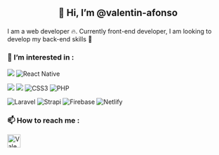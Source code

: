 ## <p align="center">👋 Hi, I’m @valentin-afonso</p>

I am a web developer :fire:. Currently front-end developer, I am looking to develop my back-end skills :rocket:

### :dart: I’m interested in :
![](https://img.shields.io/badge/Code-React-informational?style=flat&logo=react&color=61DAFB)
![React Native](https://img.shields.io/badge/react_native-%2320232a.svg?style=for-the-badge&logo=react&logoColor=%2361DAFB)

![](https://img.shields.io/badge/Code-JavaScript-informational?style=flat&logo=JavaScript&color=F7DF1E)
![](https://img.shields.io/badge/Code-HTML5-informational?style=flat&logo=HTML5&color=E34F26)
![CSS3](https://img.shields.io/badge/css3-%231572B6.svg?style=for-the-badge&logo=css3&logoColor=white)
![PHP](https://img.shields.io/badge/php-%23777BB4.svg?style=for-the-badge&logo=php&logoColor=white)

![Laravel](https://img.shields.io/badge/laravel-%23FF2D20.svg?style=for-the-badge&logo=laravel&logoColor=white)
![Strapi](https://img.shields.io/badge/strapi-%232E7EEA.svg?style=for-the-badge&logo=strapi&logoColor=white)
![Firebase](https://img.shields.io/badge/firebase-%23039BE5.svg?style=for-the-badge&logo=firebase)
![Netlify](https://img.shields.io/badge/netlify-%23000000.svg?style=for-the-badge&logo=netlify&logoColor=#00C7B7)

### 📫 How to reach me :
<a href="https://www.linkedin.com/in/valentin-afonso-793130199/">
<img align="left" src="https://raw.githubusercontent.com/valentin-afonso/valentinafonso/main/img/linkedin.png" alt="Valentin Afonso | LinkedIn" width="30px" />
</a>
